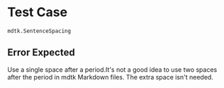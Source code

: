 # Test Case

    mdtk.SentenceSpacing

## Error Expected

Use a single space after a period.It's not a good idea to use two spaces after the period in mdtk Markdown files.  The extra space isn't needed.
